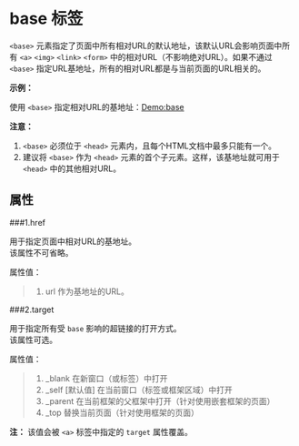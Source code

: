 base 标签
=========

`<base>` 元素指定了页面中所有相对URL的默认地址，该默认URL会影响页面中所有 `<a>` `<img>` `<link>` `<form>` 中的相对URL（不影响绝对URL）。如果不通过 `<base>` 指定URL基地址，所有的相对URL都是与当前页面的URL相关的。

__示例：__

使用 `<base>` 指定相对URL的基地址：[Demo:base](/demo/html/html-tag-base/index.html "demo base")

__注意：__

1. `<base>` 必须位于 `<head>` 元素内，且每个HTML文档中最多只能有一个。
2. 建议将 `<base>` 作为 `<head>` 元素的首个子元素。这样，该基地址就可用于 `<head>` 中的其他相对URL。

属性
----

###1.href

用于指定页面中相对URL的基地址。  
该属性不可省略。

属性值：
>1. url 作为基地址的URL。

###2.target

用于指定所有受 `base` 影响的超链接的打开方式。  
该属性可选。

属性值：
>1. _blank 在新窗口（或标签）中打开
>2. _self [默认值] 在当前窗口（标签或框架区域）中打开
>3. _parent 在当前框架的父框架中打开（针对使用嵌套框架的页面）
>4. _top 替换当前页面（针对使用框架的页面）

__注：__ 该值会被 `<a>` 标签中指定的 `target` 属性覆盖。